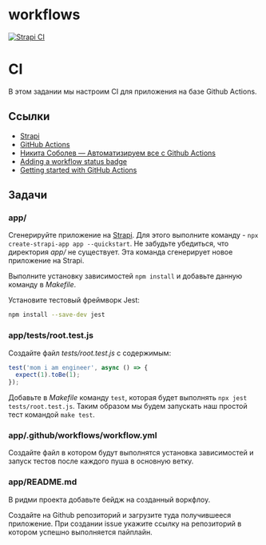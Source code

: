 # workflows

[![Strapi CI](https://github.com/FominSergiy/hexlet-ci/actions/workflows/workflow.yml/badge.svg)](https://github.com/FominSergiy/hexlet-ci/actions/workflows/workflow.yml)



# CI

В этом задании мы настроим CI для приложения на базе Github Actions.

## Ссылки

* [Strapi](https://strapi.io/documentation/developer-docs/latest/getting-started/introduction.html)
* [GitHub Actions](https://docs.github.com/en/actions)
* [Никита Соболев — Автоматизируем все с Github Actions](https://www.youtube.com/watch?v=QoCSvwkP_lQ)
* [Adding a workflow status badge](https://docs.github.com/en/actions/managing-workflow-runs/adding-a-workflow-status-badge)
* [Getting started with GitHub Actions](https://itnext.io/getting-started-with-github-actions-fe94167dbc6d)

## Задачи

### app/

Сгенерируйте приложение на [Strapi](https://strapi.io/documentation/developer-docs/latest/getting-started/quick-start.html). Для этого выполните команду - `npx create-strapi-app app --quickstart`. Не забудьте убедиться, что директория *app/* не существует. Эта команда сгенерирует новое приложение на Strapi.

Выполните установку зависимостей `npm install` и добавьте данную команду в *Makefile*.

Установите тестовый фреймворк Jest:

```sh
npm install --save-dev jest
```

### app/tests/root.test.js

Создайте файл *tests/root.test.js* с содержимым:

```JavaScript
test('mom i am engineer', async () => {
  expect(1).toBe(1);
});
```

Добавьте в *Makefile* команду `test`, которая будет выполнять `npx jest tests/root.test.js`. Таким образом мы будем запускать наш простой тест командой `make test`.

### app/.github/workflows/workflow.yml

Создайте файл в котором будут выполнятся установка зависимостей и запуск тестов после каждого пуша в основную ветку.

### app/README.md

В ридми проекта добавьте бейдж на созданный воркфлоу.

Создайте на Github репозиторий и загрузите туда получившееся приложение.
При создании issue укажите ссылку на репозиторий в котором успешно выполняется пайплайн.
